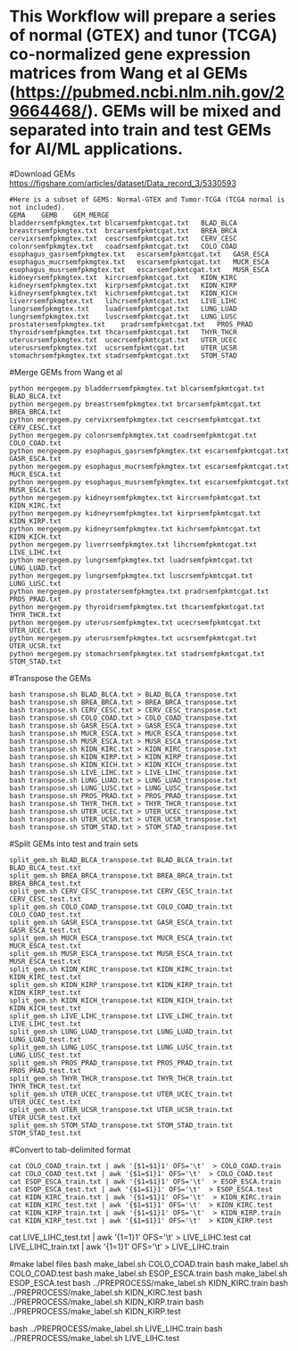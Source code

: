 # This Workflow will prepare a series of normal (GTEX) and tunor (TCGA) co-normalized gene expression matrices from Wang et al GEMs (https://pubmed.ncbi.nlm.nih.gov/29664468/).  GEMs will be mixed and separated into train and test GEMs for AI/ML applications.

#Download GEMs
https://figshare.com/articles/dataset/Data_record_3/5330593

```
#Here is a subset of GEMS: Normal-GTEX and Tumor-TCGA (TCGA normal is not included).
GEMA	GEMB	GEM_MERGE
bladderrsemfpkmgtex.txt	blcarsemfpkmtcgat.txt	BLAD_BLCA
breastrsemfpkmgtex.txt	brcarsemfpkmtcgat.txt	BREA_BRCA
cervixrsemfpkmgtex.txt	cescrsemfpkmtcgat.txt	CERV_CESC
colonrsemfpkmgtex.txt	coadrsemfpkmtcgat.txt	COLO_COAD
esophagus_gasrsemfpkmgtex.txt	escarsemfpkmtcgat.txt	GASR_ESCA
esophagus_mucrsemfpkmgtex.txt	escarsemfpkmtcgat.txt	MUCR_ESCA
esophagus_musrsemfpkmgtex.txt	escarsemfpkmtcgat.txt	MUSR_ESCA
kidneyrsemfpkmgtex.txt	kircrsemfpkmtcgat.txt	KIDN_KIRC
kidneyrsemfpkmgtex.txt	kirprsemfpkmtcgat.txt	KIDN_KIRP
kidneyrsemfpkmgtex.txt	kichrsemfpkmtcgat.txt	KIDN_KICH
liverrsemfpkmgtex.txt	lihcrsemfpkmtcgat.txt	LIVE_LIHC
lungrsemfpkmgtex.txt	luadrsemfpkmtcgat.txt	LUNG_LUAD
lungrsemfpkmgtex.txt	luscrsemfpkmtcgat.txt	LUNG_LUSC
prostatersemfpkmgtex.txt	pradrsemfpkmtcgat.txt	PROS_PRAD
thyroidrsemfpkmgtex.txt	thcarsemfpkmtcgat.txt	THYR_THCR
uterusrsemfpkmgtex.txt	ucecrsemfpkmtcgat.txt	UTER_UCEC
uterusrsemfpkmgtex.txt	ucsrsemfpkmtcgat.txt	UTER_UCSR
stomachrsemfpkmgtex.txt	stadrsemfpkmtcgat.txt	STOM_STAD
```

#Merge GEMs from Wang et al

```
python mergegem.py bladderrsemfpkmgtex.txt blcarsemfpkmtcgat.txt BLAD_BLCA.txt
python mergegem.py breastrsemfpkmgtex.txt brcarsemfpkmtcgat.txt BREA_BRCA.txt
python mergegem.py cervixrsemfpkmgtex.txt cescrsemfpkmtcgat.txt CERV_CESC.txt
python mergegem.py colonrsemfpkmgtex.txt coadrsemfpkmtcgat.txt COLO_COAD.txt
python mergegem.py esophagus_gasrsemfpkmgtex.txt escarsemfpkmtcgat.txt GASR_ESCA.txt
python mergegem.py esophagus_mucrsemfpkmgtex.txt escarsemfpkmtcgat.txt MUCR_ESCA.txt
python mergegem.py esophagus_musrsemfpkmgtex.txt escarsemfpkmtcgat.txt MUSR_ESCA.txt
python mergegem.py kidneyrsemfpkmgtex.txt kircrsemfpkmtcgat.txt KIDN_KIRC.txt
python mergegem.py kidneyrsemfpkmgtex.txt kirprsemfpkmtcgat.txt KIDN_KIRP.txt
python mergegem.py kidneyrsemfpkmgtex.txt kichrsemfpkmtcgat.txt KIDN_KICH.txt
python mergegem.py liverrsemfpkmgtex.txt lihcrsemfpkmtcgat.txt LIVE_LIHC.txt
python mergegem.py lungrsemfpkmgtex.txt luadrsemfpkmtcgat.txt LUNG_LUAD.txt
python mergegem.py lungrsemfpkmgtex.txt luscrsemfpkmtcgat.txt LUNG_LUSC.txt
python mergegem.py prostatersemfpkmgtex.txt pradrsemfpkmtcgat.txt PROS_PRAD.txt
python mergegem.py thyroidrsemfpkmgtex.txt thcarsemfpkmtcgat.txt THYR_THCR.txt
python mergegem.py uterusrsemfpkmgtex.txt ucecrsemfpkmtcgat.txt UTER_UCEC.txt
python mergegem.py uterusrsemfpkmgtex.txt ucsrsemfpkmtcgat.txt UTER_UCSR.txt
python mergegem.py stomachrsemfpkmgtex.txt stadrsemfpkmtcgat.txt STOM_STAD.txt
```

#Transpose the GEMs
```
bash transpose.sh BLAD_BLCA.txt > BLAD_BLCA_transpose.txt
bash transpose.sh BREA_BRCA.txt > BREA_BRCA_transpose.txt
bash transpose.sh CERV_CESC.txt > CERV_CESC_transpose.txt
bash transpose.sh COLO_COAD.txt > COLO_COAD_transpose.txt
bash transpose.sh GASR_ESCA.txt > GASR_ESCA_transpose.txt
bash transpose.sh MUCR_ESCA.txt > MUCR_ESCA_transpose.txt
bash transpose.sh MUSR_ESCA.txt > MUSR_ESCA_transpose.txt
bash transpose.sh KIDN_KIRC.txt > KIDN_KIRC_transpose.txt
bash transpose.sh KIDN_KIRP.txt > KIDN_KIRP_transpose.txt
bash transpose.sh KIDN_KICH.txt > KIDN_KICH_transpose.txt
bash transpose.sh LIVE_LIHC.txt > LIVE_LIHC_transpose.txt
bash transpose.sh LUNG_LUAD.txt > LUNG_LUAD_transpose.txt
bash transpose.sh LUNG_LUSC.txt > LUNG_LUSC_transpose.txt
bash transpose.sh PROS_PRAD.txt > PROS_PRAD_transpose.txt
bash transpose.sh THYR_THCR.txt > THYR_THCR_transpose.txt
bash transpose.sh UTER_UCEC.txt > UTER_UCEC_transpose.txt
bash transpose.sh UTER_UCSR.txt > UTER_UCSR_transpose.txt
bash transpose.sh STOM_STAD.txt > STOM_STAD_transpose.txt
```

#Split GEMs into test and train sets
```
split_gem.sh BLAD_BLCA_transpose.txt BLAD_BLCA_train.txt BLAD_BLCA_test.txt
split_gem.sh BREA_BRCA_transpose.txt BREA_BRCA_train.txt BREA_BRCA_test.txt
split_gem.sh CERV_CESC_transpose.txt CERV_CESC_train.txt CERV_CESC_test.txt
split_gem.sh COLO_COAD_transpose.txt COLO_COAD_train.txt COLO_COAD_test.txt
split_gem.sh GASR_ESCA_transpose.txt GASR_ESCA_train.txt GASR_ESCA_test.txt
split_gem.sh MUCR_ESCA_transpose.txt MUCR_ESCA_train.txt MUCR_ESCA_test.txt
split_gem.sh MUSR_ESCA_transpose.txt MUSR_ESCA_train.txt MUSR_ESCA_test.txt
split_gem.sh KIDN_KIRC_transpose.txt KIDN_KIRC_train.txt KIDN_KIRC_test.txt
split_gem.sh KIDN_KIRP_transpose.txt KIDN_KIRP_train.txt KIDN_KIRP_test.txt
split_gem.sh KIDN_KICH_transpose.txt KIDN_KICH_train.txt KIDN_KICH_test.txt
split_gem.sh LIVE_LIHC_transpose.txt LIVE_LIHC_train.txt LIVE_LIHC_test.txt
split_gem.sh LUNG_LUAD_transpose.txt LUNG_LUAD_train.txt LUNG_LUAD_test.txt
split_gem.sh LUNG_LUSC_transpose.txt LUNG_LUSC_train.txt LUNG_LUSC_test.txt
split_gem.sh PROS_PRAD_transpose.txt PROS_PRAD_train.txt PROS_PRAD_test.txt
split_gem.sh THYR_THCR_transpose.txt THYR_THCR_train.txt THYR_THCR_test.txt
split_gem.sh UTER_UCEC_transpose.txt UTER_UCEC_train.txt UTER_UCEC_test.txt
split_gem.sh UTER_UCSR_transpose.txt UTER_UCSR_train.txt UTER_UCSR_test.txt
split_gem.sh STOM_STAD_transpose.txt STOM_STAD_train.txt STOM_STAD_test.txt
```

#Convert to tab-delimited format
```
cat COLO_COAD_train.txt | awk '{$1=$1}1' OFS='\t'  > COLO_COAD.train
cat COLO_COAD_test.txt | awk '{$1=$1}1' OFS='\t'  > COLO_COAD.test
cat ESOP_ESCA_train.txt | awk '{$1=$1}1' OFS='\t'  > ESOP_ESCA.train
cat ESOP_ESCA_test.txt | awk '{$1=$1}1' OFS='\t'  > ESOP_ESCA.test
cat KIDN_KIRC_train.txt | awk '{$1=$1}1' OFS='\t'  > KIDN_KIRC.train
cat KIDN_KIRC_test.txt | awk '{$1=$1}1' OFS='\t'  > KIDN_KIRC.test
cat KIDN_KIRP_train.txt | awk '{$1=$1}1' OFS='\t'  > KIDN_KIRP.train
cat KIDN_KIRP_test.txt | awk '{$1=$1}1' OFS='\t'  > KIDN_KIRP.test
```

cat LIVE_LIHC_test.txt | awk '{$1=$1}1' OFS='\t'  > LIVE_LIHC.test
cat LIVE_LIHC_train.txt | awk '{$1=$1}1' OFS='\t'  > LIVE_LIHC.train


#make label files
bash make_label.sh COLO_COAD.train 
bash make_label.sh COLO_COAD.test
bash make_label.sh ESOP_ESCA.train 
bash make_label.sh ESOP_ESCA.test
bash ../PREPROCESS/make_label.sh KIDN_KIRC.train 
bash ../PREPROCESS/make_label.sh KIDN_KIRC.test
bash ../PREPROCESS/make_label.sh KIDN_KIRP.train
bash ../PREPROCESS/make_label.sh KIDN_KIRP.test


bash ../PREPROCESS/make_label.sh LIVE_LIHC.train
bash ../PREPROCESS/make_label.sh  LIVE_LIHC.test
